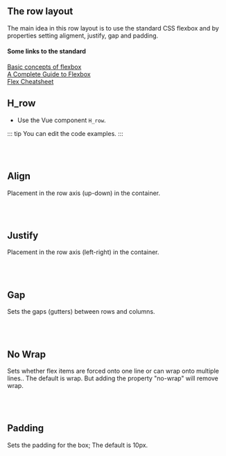 ## The row layout

The main idea in this row layout is to use the standard CSS flexbox and by properties setting aligment, justify, gap and padding.

#### Some links to the standard

<a href="https://developer.mozilla.org/en-US/docs/Web/CSS/CSS_Flexible_Box_Layout/Basic_Concepts_of_Flexbox" target="_blank">Basic concepts of flexbox</a><br>
<a href="https://css-tricks.com/snippets/css/a-guide-to-flexbox/" target="_blank">A Complete Guide to Flexbox</a><br>
<a href="https://yoksel.github.io/flex-cheatsheet/" target="_blank">Flex Cheatsheet</a><br>

## H_row

- Use the Vue component `H_row`.

::: tip
You can edit the code examples.
:::

<br>

<br>

## Align

Placement in the row axis (up-down) in the container.

<hhl-live-editor title="" htmlCode='
    <template>
    <H_row>
     <H_select v-model="val" :list="alignList" label="Align"></H_select>
    </H_row>
    <H_row class="boxes" :align="val">
        <div>1</div>
        <div>2</div>
        <div>3</div>
    </H_row>
    </template>
        <script>
      const val = ref("stretch");
      const alignList = ref(["start", "center", "end", "stretch", "baseline"]);
    return {
    val,
    alignList
    }
    </script>
    <xstyle>
    .boxes {
        height: 200px;
        border: 1px solid var(--col-txt-3);
        margin-top: 20px;
        padding: 10px;
    }
      .boxes > div {
        display: flex;
        align-items: center;
        justify-content: center;
        min-height: 100px;
        min-width: 100px;
        background-color: var(--col-pri);
        color: white;
      }
    </xstyle>
'>
</hhl-live-editor>

<br>

<br>

## Justify

Placement in the row axis (left-right) in the container.

<hhl-live-editor title="" htmlCode='
    <template>
    <H_row>
     <H_select v-model="val" :list="justifyList" label="Justify"></H_select>
    </H_row>
    <H_row class="boxes" :justify="val">
        <div>1</div>
        <div>2</div>
        <div>3</div>
    </H_row>
    </template>
        <script>
      const val = ref("start");
      const justifyList = ref(["start", "center", "end", "space-between", "space-around", "space-evenly"]);
    return {
    val,
    justifyList
    }
    </script>
    <xstyle>
    .boxes {
        height: 200px;
        border: 1px solid var(--col-txt-3);
        margin-top: 20px;
        padding: 10px;
    }
      .boxes > div {
        display: flex;
        align-items: center;
        justify-content: center;
        min-height: 100px;
        min-width: 100px;
        background-color: var(--col-pri);
        color: white;
      }
    </xstyle>
'>
</hhl-live-editor>

<br>

<br>

## Gap

Sets the gaps (gutters) between rows and columns.

<hhl-live-editor title="" htmlCode='
    <template>
    <H_row>
     <H_inputText v-model="val" label="Gap"></H_inputText>
    </H_row>
    <H_row class="boxes" :gap="val">
        <div>1</div>
        <div>2</div>
        <div>3</div>
    </H_row>
    </template>
        <script>
      const val = ref("10px 44px");
    return {
    val
    }
    </script>
    <xstyle>
    .boxes {
        height: 400px;
        border: 1px solid var(--col-txt-3);
        margin-top: 20px;
        padding: 10px;
    }
      .boxes > div {
        display: flex;
        align-items: center;
        justify-content: center;
        min-height: 100px;
        min-width: 33%;
        background-color: var(--col-pri);
        color: white;
      }
    </xstyle>
'>
</hhl-live-editor>

<br>

<br>

## No Wrap

Sets whether flex items are forced onto one line or can wrap onto multiple lines..
The default is wrap. But adding the property "no-wrap" will remove wrap.

<hhl-live-editor title="" htmlCode='
    <template>
    <H_row>
     <H_switch v-model="val" label="No Wrap"></H_switch>
    </H_row>
    <H_row class="boxes" gap="10px" :no-wrap="val">
        <div>1</div>
        <div>2</div>
        <div>3</div>
    </H_row>
    </template>
        <script>
      const val = ref(false);
    return {
    val
    }
    </script>
    <xstyle>
    .boxes {
        height: 400px;
        border: 1px solid var(--col-txt-3);
        margin-top: 20px;
    }
      .boxes > div {
        display: flex;
        align-items: center;
        justify-content: center;
        min-height: 100px;
        min-width: 33%;
        background-color: var(--col-pri);
        color: white;
      }
    </xstyle>
'>
</hhl-live-editor>

<br>

<br>

## Padding

Sets the padding for the box;
The default is 10px.

<hhl-live-editor title="" htmlCode='
    <template>
    <H_row>
      <H_inputText v-model="val" label="Padding"></H_inputText>
    </H_row>
    <H_row class="boxes" gap="10px" :padding="val">
        <div>1</div>
        <div>2</div>
        <div>3</div>
    </H_row>
    </template>
        <script>
      const val = ref("50px 10px");
    return {
    val
    }
    </script>
    <xstyle>
    .boxes {
        height: 400px;
        border: 1px solid var(--col-txt-3);
        margin-top: 20px;
    }
      .boxes > div {
        display: flex;
        align-items: center;
        justify-content: center;
        min-height: 100px;
        min-width: 33%;
        background-color: var(--col-pri);
        color: white;
      }
    </xstyle>
'>
</hhl-live-editor>
